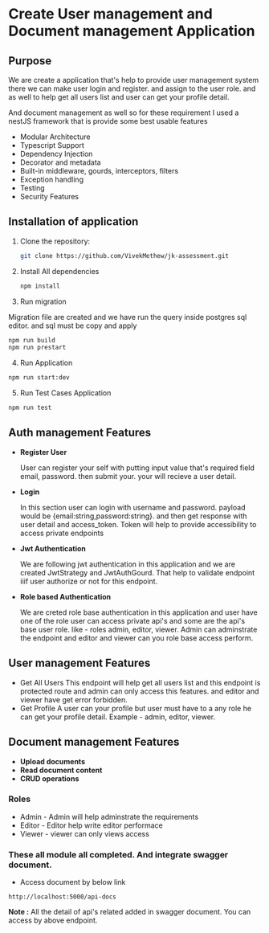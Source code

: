 # Create User management and Document management Application

## Purpose

We are create a application that's help to provide user management system there we can make user login and register. and assign to the user role. and as well to help get all users list and user can get your profile detail.

And document management as well so for these requirement I used a nestJS framework that is provide some best usable features

- Modular Architecture
- Typescript Support
- Dependency Injection
- Decorator and metadata
- Built-in middleware, gourds, interceptors, filters
- Exception handling
- Testing
- Security Features

## Installation of application

1. Clone the repository:

   ```bash
   git clone https://github.com/VivekMethew/jk-assessment.git
   ```

2. Install All dependencies

   ```bash
   npm install
   ```

3. Run migration

Migration file are created and we have run the query inside postgres sql editor. and sql must be copy and apply

```bash
npm run build
npm run prestart
```

4. Run Application

```bash
npm run start:dev
```

5. Run Test Cases Application

```bash
npm run test
```

## Auth management Features

- **Register User**

  User can register your self with putting input value that's required field email, password. then submit your. your will recieve a user detail.

- **Login**

  In this section user can login with username and password.
  payload would be {email:string,password:string}. and then get response with user detail and access_token. Token will help to provide accessibility to access private endpoints

- **Jwt Authentication**

  We are following jwt authentication in this application and we are created JwtStrategy and JwtAuthGourd. That help to validate endpoint iiif user authorize or not for this endpoint.

- **Role based Authentication**

  We are creted role base authentication in this application and user have one of the role user can access private api's and some are the api's base user role. like - roles admin, editor, viewer.
  Admin can adminstrate the endpoint and editor and viewer can you role base access perform.

## User management Features

- Get All Users
  This endpoint will help get all users list and this endpoint is protected route and admin can only access this features. and editor and viewer have get error forbidden.
- Get Profile
  A user can your profile but user must have to a any role he can get your profile detail.
  Example - admin, editor, viewer.

## Document management Features

- **Upload documents**
- **Read document content**
- **CRUD operations**

### Roles

- Admin - Admin will help adminstrate the requirements
- Editor - Editor help write editor performace
- Viewer - viewer can only views access

### These all module all completed. And integrate swagger document.

- Access document by below link

```base
http://localhost:5000/api-docs
```

**Note :** All the detail of api's related added in swagger document. You can access by above endpoint.



